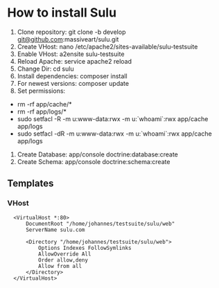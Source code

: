 # How to install Sulu

1. Clone repository: git clone -b develop git@github.com:massiveart/sulu.git
1. Create VHost: nano /etc/apache2/sites-available/sulu-testsuite
1. Enable VHost: a2ensite sulu-testsuite
1. Reload Apache: service apache2 reload
1. Change Dir: cd sulu
1. Install dependencies: composer install
1. For newest versions: composer update
1. Set permissions:
  * rm -rf app/cache/*
  * rm -rf app/logs/*
  * sudo setfacl -R -m u:www-data:rwx -m u:\`whoami\`:rwx app/cache app/logs
  * sudo setfacl -dR -m u:www-data:rwx -m u:\`whoami\`:rwx app/cache app/logs
1. Create Database: app/console doctrine:database:create
1. Create Schema: app/console doctrine:schema:create

## Templates

### VHost

```
  <VirtualHost *:80>
      DocumentRoot "/home/johannes/testsuite/sulu/web"
      ServerName sulu.com
  
      <Directory "/home/johannes/testsuite/sulu/web">
          Options Indexes FollowSymlinks
          AllowOverride All
          Order allow,deny
          Allow from all
      </Directory>
  </VirtualHost>
```
